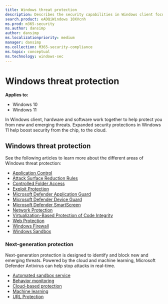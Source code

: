 ```yaml
---
title: Windows threat protection
description: Describes the security capabilities in Windows client focused on threat protection
search.product: eADQiWindows 10XVcnh
ms.prod: m365-security
ms.author: dansimp
author: dansimp
ms.localizationpriority: medium
manager: dansimp
ms.collection: M365-security-compliance
ms.topic: conceptual
ms.technology: windows-sec
---
```


# Windows threat protection

**Applies to:**
- Windows 10
- Windows 11

In Windows client, hardware and software work together to help protect you from new and emerging threats. Expanded security protections in Windows 11 help boost security from the chip, to the cloud.  

## Windows threat protection

See the following articles to learn more about the different areas of Windows threat protection:

- [Application Control](/windows/security/threat-protection/windows-defender-application-control/windows-defender-application-control)
- [Attack Surface Reduction Rules](/microsoft-365/security/defender-endpoint/attack-surface-reduction)
- [Controlled Folder Access](/microsoft-365/security/defender-endpoint/controlled-folders)
- [Exploit Protection](/microsoft-365/security/defender-endpoint/exploit-protection)
- [Microsoft Defender Application Guard](/windows/security/threat-protection/microsoft-defender-application-guard/md-app-guard-overview)
- [Microsoft Defender Device Guard](device-guard/introduction-to-device-guard-virtualization-based-security-and-windows-defender-application-control.md)
- [Microsoft Defender SmartScreen](/windows/security/threat-protection/microsoft-defender-smartscreen/microsoft-defender-smartscreen-overview)
- [Network Protection](/microsoft-365/security/defender-endpoint/network-protection)
- [Virtualization-Based Protection of Code Integrity](/windows/security/threat-protection/device-guard/enable-virtualization-based-protection-of-code-integrity)
- [Web Protection](/microsoft-365/security/defender-endpoint/web-protection-overview)
- [Windows Firewall](windows-firewall/windows-firewall-with-advanced-security.md)
- [Windows Sandbox](/windows/security/threat-protection/windows-sandbox/windows-sandbox-overview)

### Next-generation protection
Next-generation protection is designed to identify and block new and emerging threats. Powered by the cloud and machine learning, Microsoft Defender Antivirus can help stop attacks in real-time. 

- [Automated sandbox service](/microsoft-365/security/defender-endpoint/configure-block-at-first-sight-microsoft-defender-antivirus)
- [Behavior monitoring](/microsoft-365/security/defender-endpoint/configure-real-time-protection-microsoft-defender-antivirus)
- [Cloud-based protection](/microsoft-365/security/defender-endpoint/configure-protection-features-microsoft-defender-antivirus)
- [Machine learning](/microsoft-365/security/defender-endpoint/cloud-protection-microsoft-defender-antivirus)
- [URL Protection](/microsoft-365/security/defender-endpoint/configure-network-connections-microsoft-defender-antivirus)
